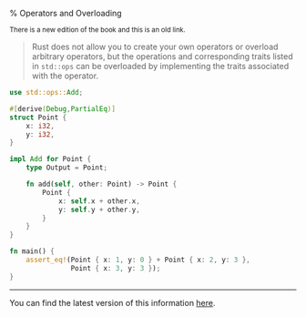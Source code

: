 % Operators and Overloading

<small>There is a new edition of the book and this is an old link.</small>

> Rust does not allow you to create your own operators or overload arbitrary operators, but the operations and corresponding traits listed in `std::ops` can be overloaded by implementing the traits associated with the operator.

```rust
use std::ops::Add;

#[derive(Debug,PartialEq)]
struct Point {
    x: i32,
    y: i32,
}

impl Add for Point {
    type Output = Point;

    fn add(self, other: Point) -> Point {
        Point {
            x: self.x + other.x,
            y: self.y + other.y,
        }
    }
}

fn main() {
    assert_eq!(Point { x: 1, y: 0 } + Point { x: 2, y: 3 },
               Point { x: 3, y: 3 });
}
```

---

You can find the latest version of this information [here](ch19-03-advanced-traits.html).
